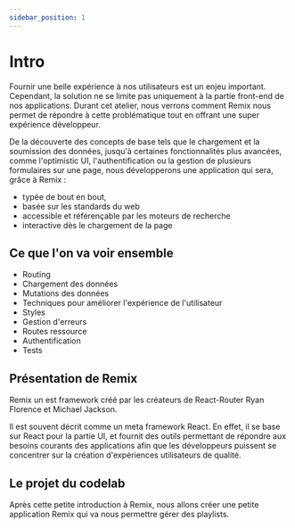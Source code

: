 ```yaml
---
sidebar_position: 1
---
```


# Intro

Fournir une belle expérience à nos utilisateurs est un enjeu important. Cependant, la solution ne se limite pas uniquement à la partie front-end de nos applications. Durant cet atelier, nous verrons comment Remix nous permet de répondre à cette problématique tout en offrant une super expérience développeur.

De la découverte des concepts de base tels que le chargement et la soumission des données, jusqu'à certaines fonctionnalités plus avancées, comme l'optimistic UI, l'authentification ou la gestion de plusieurs formulaires sur une page, nous développerons une application qui sera, grâce à Remix :

- typée de bout en bout,
- basée sur les standards du web
- accessible et référençable par les moteurs de recherche
- interactive dès le chargement de la page

## Ce que l'on va voir ensemble

- Routing
- Chargement des données
- Mutations des données
- Techniques pour améliorer l'expérience de l'utilisateur
- Styles
- Gestion d'erreurs
- Routes ressource
- Authentification
- Tests

## Présentation de Remix

Remix un est framework créé par les créateurs de React-Router Ryan Florence et Michael Jackson.

Il est souvent décrit comme un meta framework React. En effet, il se base sur React pour la partie UI, et fournit des outils permettant de répondre aux besoins courants des applications afin que les développeurs puissent se concentrer sur la création d'expériences utilisateurs de qualité.

## Le projet du codelab

Après cette petite introduction à Remix, nous allons créer une petite application Remix qui va nous permettre gérer des playlists.
